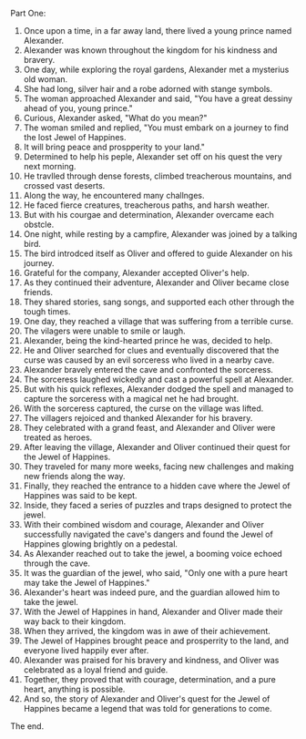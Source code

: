 Part One:

1. Once upon a time, in a far away land, there lived a young prince named Alexander.
2. Alexander was known throughout the kingdom for his kindness and bravery.
3. One day, while exploring the royal gardens, Alexander met a mysterius old woman.
4. She had long, silver hair and a robe adorned with stange symbols.
5. The woman approached Alexander and said, "You have a great dessiny ahead of you, young prince."
6. Curious, Alexander asked, "What do you mean?"
7. The woman smiled and replied, "You must embark on a journey to find the lost Jewel of Happines.
8. It will bring peace and prospperity to your land."
9. Determined to help his peple, Alexander set off on his quest the very next morning.
10. He travlled through dense forests, climbed treacherous mountains, and crossed vast deserts.
11. Along the way, he encountered many challnges.
12. He faced fierce creatures, treacherous paths, and harsh weather.
13. But with his courgae and determination, Alexander overcame each obstcle.
14. One night, while resting by a campfire, Alexander was joined by a talking bird.
15. The bird introdced itself as Oliver and offered to guide Alexander on his journey.
16. Grateful for the company, Alexander accepted Oliver's help.
17. As they continued their adventure, Alexander and Oliver became close friends.
18. They shared stories, sang songs, and supported each other through the tough times.
19. One day, they reached a village that was suffering from a terrible curse.
20. The vilagers were unable to smile or laugh.
21. Alexander, being the kind-hearted prince he was, decided to help.
22. He and Oliver searched for clues and eventually discovered that the curse was caused by an evil sorceress who lived in a nearby cave.
23. Alexander bravely entered the cave and confronted the sorceress.
24. The sorceress laughed wickedly and cast a powerful spell at Alexander.
25. But with his quick reflexes, Alexander dodged the spell and managed to capture the sorceress with a magical net he had brought.
26. With the sorceress captured, the curse on the village was lifted.
27. The villagers rejoiced and thanked Alexander for his bravery.
28. They celebrated with a grand feast, and Alexander and Oliver were treated as heroes.
29. After leaving the village, Alexander and Oliver continued their quest for the Jewel of Happines.
30. They traveled for many more weeks, facing new challenges and making new friends along the way.
31. Finally, they reached the entrance to a hidden cave where the Jewel of Happines was said to be kept.
32. Inside, they faced a series of puzzles and traps designed to protect the jewel.
33. With their combined wisdom and courage, Alexander and Oliver successfully navigated the cave's dangers and found the Jewel of Happines glowing brightly on a pedestal.
34. As Alexander reached out to take the jewel, a booming voice echoed through the cave.
35. It was the guardian of the jewel, who said, "Only one with a pure heart may take the Jewel of Happines."
36. Alexander's heart was indeed pure, and the guardian allowed him to take the jewel.
37. With the Jewel of Happines in hand, Alexander and Oliver made their way back to their kingdom.
38. When they arrived, the kingdom was in awe of their achievement.
39. The Jewel of Happines brought peace and prosperrity to the land, and everyone lived happily ever after.
40. Alexander was praised for his bravery and kindness, and Oliver was celebrated as a loyal friend and guide.
41. Together, they proved that with courage, determination, and a pure heart, anything is possible.
42. And so, the story of Alexander and Oliver's quest for the Jewel of Happines became a legend that was told for generations to come.

The end.